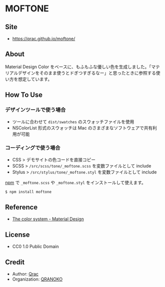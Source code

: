 # MOFTONE

## Site

- https://qrac.github.io/moftone/

## About

Material Design Color をベースに、もふもふな優しい色を生成しました。「マテリアルデザインをそのまま使うとドぎつすぎるなー」と思ったときに参照する使い方を想定しています。

## How To Use

### デザインツールで使う場合

- ツールに合わせて `dist/swatches` のスウォッチファイルを使用
- NSColorList 形式のスウォッチは Mac のさまざまなソフトウェアで共有利用が可能

### コーディングで使う場合

- CSS > デモサイトの色コードを直接コピー
- SCSS > `/src/scss/tone/_moftone.scss` を変数ファイルとして include
- Stylus > `/src/stylus/tone/_moftone.styl` を変数ファイルとして include

[npm](https://www.npmjs.com/package/moftone) で `_moftone.scss` や `_moftone.styl` をインストールして使えます。

```bash
$ npm install moftone
```

## Reference

- [The color system - Material Design](https://material.io/design/color/)

## License

- CC0 1.0 Public Domain

## Credit

- Author: [Qrac](https://qrac.jp)
- Organization: [QRANOKO](https://qranoko.jp)
